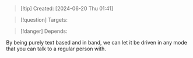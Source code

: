 
>[!tip] Created: [2024-06-20 Thu 01:41]

>[!question] Targets: 

>[!danger] Depends: 

By being purely text based and in band, we can let it be driven in any mode that you can talk to a regular person with.